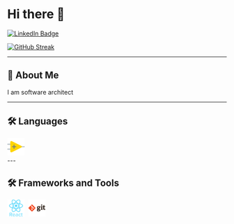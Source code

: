 # Hi there 👋

[![LinkedIn Badge](https://img.shields.io/badge/LinkedIn-blue?style=for-the-badge&logo=linkedin&logoColor=white)](https://www.linkedin.com/in/marcin-kusnierz/)

[![GitHub Streak](http://github-readme-streak-stats.herokuapp.com?user=MarcinKusnierz&theme=tokyonight-duo&date_format=%5BY%20%5DM%20j&mode=weekly&exclude_days=Sun%2CSat&fire=EB5454&excludeDaysLabel=EB5454&hide_longest_streak=true)](https://git.io/streak-stats)

---

## 🔭 About Me

I am software architect

---

## :hammer_and_wrench: Languages

<div>
  <img src="https://github.com/devicons/devicon/blob/master/icons/labview/labview-original.svg" title="LabVIEW" alt="LabVIEW" width="40" height="40"/>&nbsp;
</div>
---

## :hammer_and_wrench: Frameworks and Tools

<div>
  <img src="https://github.com/devicons/devicon/blob/master/icons/react/react-original-wordmark.svg" title="React" alt="React" width="40" height="40"/>&nbsp;
  <img src="https://github.com/devicons/devicon/blob/master/icons/git/git-original-wordmark.svg" title="Git" **alt="Git" width="40" height="40"/>
</div>

<!--
https://www.sitepoint.com/github-profile-readme/https://www.sitepoint.com/github-profile-readme/
**MarcinKusnierz/MarcinKusnierz** is a ✨ _special_ ✨ repository because its `README.md` (this file) appears on your GitHub profile.

Here are some ideas to get you started:

- 🔭 I’m currently working on ...
- 🌱 I’m currently learning ...
- 👯 I’m looking to collaborate on ...
- 🤔 I’m looking for help with ...
- 💬 Ask me about ...
- 📫 How to reach me: ...
- 😄 Pronouns: ...
- ⚡ Fun fact: ...
-->
